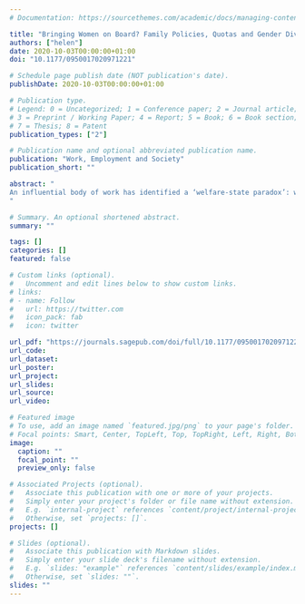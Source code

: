 ```yaml
---
# Documentation: https://sourcethemes.com/academic/docs/managing-content/

title: "Bringing Women on Board? Family Policies, Quotas and Gender Diversity in Top Jobs."
authors: ["helen"]
date: 2020-10-03T00:00:00+01:00
doi: "10.1177/0950017020971221"

# Schedule page publish date (NOT publication's date).
publishDate: 2020-10-03T00:00:00+01:00

# Publication type.
# Legend: 0 = Uncategorized; 1 = Conference paper; 2 = Journal article;
# 3 = Preprint / Working Paper; 4 = Report; 5 = Book; 6 = Book section;
# 7 = Thesis; 8 = Patent
publication_types: ["2"]

# Publication name and optional abbreviated publication name.
publication: "Work, Employment and Society"
publication_short: ""

abstract: "
An influential body of work has identified a ‘welfare-state paradox’: work–family policies that bring women into the workforce also undermine women’s access to the top jobs. Missing from this literature is a consideration of how welfare-state interventions impact on women’s representation at the board-level specifically, rather than managerial and lucrative positions more generally. This article contributes to addressing this ‘gap’. A fuzzy-set Qualitative Comparative Analysis of 22 industrialised countries reveals how welfare-state interventions combine with gender boardroom quotas and targets in (not) bringing a ‘critical mass’ of women onto private-sector corporate boards. Overall, the analysis finds limited evidence in support of a welfare-state paradox; in fact, countries are unlikely to achieve a critical mass of women on boards in the absence of adequate childcare services. The results further suggest that ‘hard’, mandatory gender boardroom quotas are not necessary for achieving more women on boards; ‘soft’, voluntary recommendations can also work under certain family policy constellations.
"

# Summary. An optional shortened abstract.
summary: ""

tags: []
categories: []
featured: false

# Custom links (optional).
#   Uncomment and edit lines below to show custom links.
# links:
# - name: Follow
#   url: https://twitter.com
#   icon_pack: fab
#   icon: twitter

url_pdf: "https://journals.sagepub.com/doi/full/10.1177/0950017020971221"
url_code:
url_dataset:
url_poster:
url_project:
url_slides:
url_source:
url_video:

# Featured image
# To use, add an image named `featured.jpg/png` to your page's folder. 
# Focal points: Smart, Center, TopLeft, Top, TopRight, Left, Right, BottomLeft, Bottom, BottomRight.
image:
  caption: ""
  focal_point: ""
  preview_only: false

# Associated Projects (optional).
#   Associate this publication with one or more of your projects.
#   Simply enter your project's folder or file name without extension.
#   E.g. `internal-project` references `content/project/internal-project/index.md`.
#   Otherwise, set `projects: []`.
projects: []

# Slides (optional).
#   Associate this publication with Markdown slides.
#   Simply enter your slide deck's filename without extension.
#   E.g. `slides: "example"` references `content/slides/example/index.md`.
#   Otherwise, set `slides: ""`.
slides: ""
---
```

